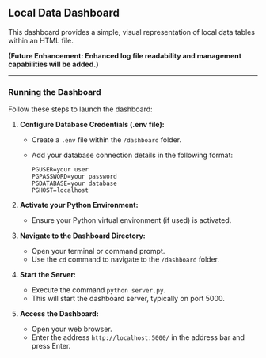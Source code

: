 ## Local Data Dashboard

This dashboard provides a simple, visual representation of local data tables within an HTML file.

**(Future Enhancement: Enhanced log file readability and management capabilities will be added.)**

---

### Running the Dashboard

Follow these steps to launch the dashboard:

1.  **Configure Database Credentials (.env file):**
    * Create a `.env` file within the `/dashboard` folder.
    * Add your database connection details in the following format:

        ```
        PGUSER=your user
        PGPASSWORD=your password
        PGDATABASE=your database
        PGHOST=localhost
        ```

2.  **Activate your Python Environment:**
    * Ensure your Python virtual environment (if used) is activated.

3.  **Navigate to the Dashboard Directory:**
    * Open your terminal or command prompt.
    * Use the `cd` command to navigate to the `/dashboard` folder.

4.  **Start the Server:**
    * Execute the command `python server.py`.
    * This will start the dashboard server, typically on port 5000.

5.  **Access the Dashboard:**
    * Open your web browser.
    * Enter the address `http://localhost:5000/` in the address bar and press Enter.